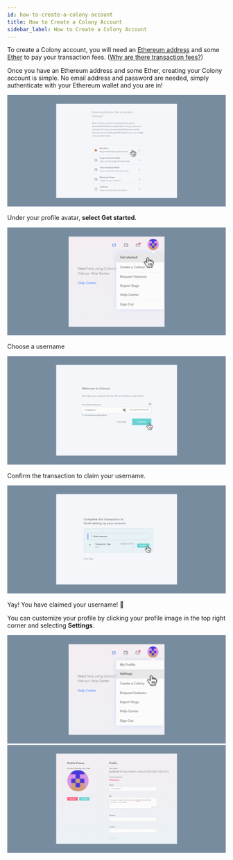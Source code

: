 ```yaml
---
id: how-to-create-a-colony-account
title: How to Create a Colony Account
sidebar_label: How to Create a Colony Account
---
```

To create a Colony account, you will need an [Ethereum address](docs/how-to-get-an-etherem-wallet-address) and some [Ether]() to pay your transaction fees.
([Why are there transaction fees?]())

Once you have an Ethereum address and some Ether, creating your Colony account is simple.
No email address and password are needed, simply authenticate with your Ethereum wallet and you are in!

![Choose a wallet](assets/how-to-create-a-colony-account/1.png)

Under your profile avatar, **select Get started**.

![Get Started](assets/how-to-create-a-colony-account/2.png)

Choose a username

![Username](assets/how-to-create-a-colony-account/3.png)

Confirm the transaction to claim your username.

![Confirm](assets/how-to-create-a-colony-account/4.png)

Yay! You have claimed your username!  🎉

You can customize your profile by clicking your profile image in the top right corner and selecting **Settings**.

![Setting](assets/how-to-create-a-colony-account/5.png)
![Profile](assets/how-to-create-a-colony-account/6.png)
